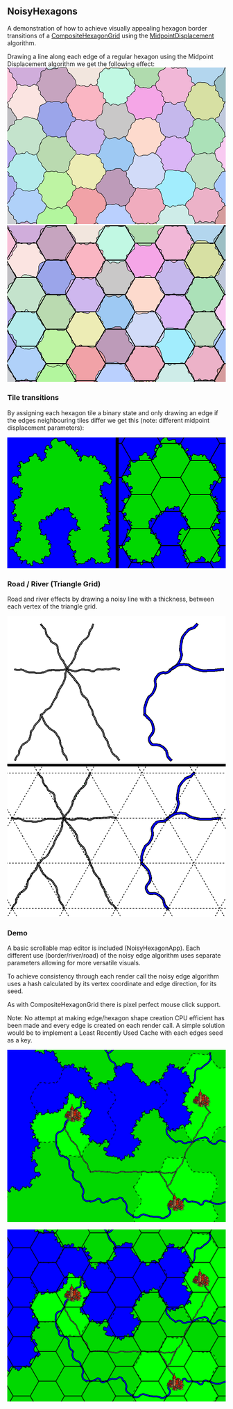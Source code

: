 ## NoisyHexagons

A demonstration of how to achieve visually appealing hexagon border transitions of a [CompositeHexagonGrid](https://github.com/DM-UK/CompositeHexagonGrid) using the [MidpointDisplacement](https://github.com/DM-UK/MidpointDisplacement) algorithm.

Drawing a line along each edge of a regular hexagon using the Midpoint Displacement algorithm we get the following effect:
![](/src/main/resources/image20250805111428.png)
![](/src/main/resources/image20250805111441.png)

### Tile transitions

By assigning each hexagon tile a binary state and only drawing an edge if the edges neighbouring tiles differ we get this (note: different midpoint displacement parameters):

![](/src/main/resources/image20250805110154.png)

### Road / River (Triangle Grid)

Road and river effects by drawing a noisy line with a thickness, between each vertex of the triangle grid.

![](/src/main/resources/image20250805104619.png)

### Demo

A basic scrollable map editor is included (NoisyHexagonApp). Each different use (border/river/road) of the noisy edge algorithm uses separate parameters allowing for more versatile visuals.

To achieve consistency through each render call the noisy edge algorithm uses a hash calculated by its vertex coordinate and edge direction, for its seed.

As with CompositeHexagonGrid there is pixel perfect mouse click support.

Note: No attempt at making edge/hexagon shape creation CPU efficient has been made and every edge is created on each render call. A simple solution would be to implement a Least Recently Used Cache with each edges seed as a key.

![](/src/main/resources/image20250805104658.png)

![](/src/main/resources/image20250805104849.png)
